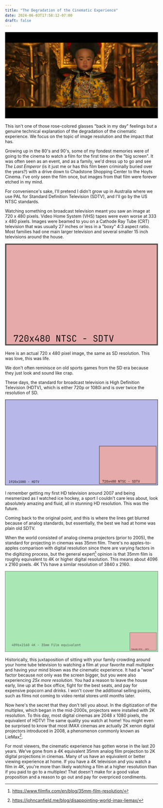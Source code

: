 ```yaml
---
title: "The Degradation of the Cinematic Experience"
date: 2024-06-03T17:58:12-07:00
draft: false
---
```


![The Last Emperor](the-last-emperor-4kuhd-bluray-review-highdef-digtest-2.jpg)

This isn't one of those rose-colored glasses "back in my day" feelings but a genuine technical explanation of the degradation of the cinematic experience. We focus on the topic of image resolution and the impact that has.

Growing up in the 80's and 90's, some of my fondest memories were of going to the cinema to watch a film for the first time on the "big screen". It was often seen as an event, and as a family, we'd dress up to go and see *The Last Emperor* (is it just me or has this film been criminally buried over the years?) with a drive down to Chadstone Shopping Center to the Hoyts Cinema. I've only seen the film once, but images from that film were forever etched in my mind.

For convenience's sake, I'll pretend I didn't grow up in Australia where we use PAL for Standard Definition Television (SDTV), and I'll go by the US NTSC standards.

Watching something on broadcast television meant you saw an image at 720 x 480 pixels. Video Home System (VHS) tapes were even worse at 333 x 480 pixels. Images were beamed to you on a Cathode Ray Tube (CRT) television that was usually 27 inches or less in a "boxy" 4:3 aspect ratio. Most families had one main larger television and several smaller 15 inch televisions around the house.

![An actual 720 x 480 image](ntsc.png)

Here is an actual 720 x 480 pixel image, the same as SD resolution. This was love, this was life.

We don't often reminisce on old sports games from the SD era because they just look and sound like crap.

These days, the standard for broadcast television is High Definition Television (HDTV), which is either 720p or 1080i and is over twice the resolution of SD.

![An actual 1920x1080 image](hdtv.png)

I remember getting my first HD television around 2007 and being mesmerized as I watched ice hockey, a sport I couldn't care less about, look absolutely amazing and fluid, all in stunning HD resolution. This was the future.

Coming back to the original point, and this is where the lines get blurred because of analog standards, but essentially, the best we had at home was plain old SDTV.

When the world consisted of analog cinema projectors (prior to 2005), the standard for projecting in cinemas was 35mm film. There's no apples-to-apples comparison with digital resolution since there are varying factors in the digitizing process, but the general expert[^1] opinion is that 35mm film is roughly equivalent to 4K or higher digital resolution. This means about 4096 x 2160 pixels. 4K TVs have a similar resolution of 3840 x 2160.

![An actual 4096 x 2160 image](4k.png)

Historically, this juxtaposition of sitting with your family crowding around your home tube television to watching a film at your favorite mall multiplex and having your mind blown was *the* cinematic experience. It had a "wow" factor because not only was the screen bigger, but you were also experiencing *25x more resolution*. You had a reason to leave the house early, line up at the box office, fight for the best seats, and pay for expensive popcorn and drinks. I won't cover the additional selling points, such as films not coming to video rental stores until *months* later.

Now here's the secret that they don't tell you about. In the digitization of the multiplex, which began in the mid-2000s, projectors were installed with 2K resolution. To this day, most digital cinemas are 2048 x 1080 pixels, the equivalent of HDTV! The same quality you watch at home! You might even be surprised to know that most IMAX cinemas are actually 2K xenon digital projectors introduced in 2008, a phenomenon commonly known as LieMax[^2].

For most viewers, the cinematic experience has gotten worse in the last 20 years. We've gone from a 4K equivalent 35mm analog film projection to 2K digital projections in cinemas. Many of us have an equivalent or better viewing experience at home. If you have a 4K television and you watch a film in 4K, you're more than likely watching a film at a higher resolution than if you paid to go to a multiplex! That doesn't make for a good value proposition and a reason to go out and pay for overpriced condiments.

[^1]: https://www.filmfix.com/en/blog/35mm-film-resolution/
[^2]: https://johncanfield.me/blog/disappointing-world-imax-liemax/
